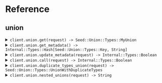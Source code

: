 # Reference
## union
<details><summary><code>client.union.get(request) -> Seed::Union::Types::MyUnion</code></summary>
<dl>
<dd>

#### 🔌 Usage

<dl>
<dd>

<dl>
<dd>

```ruby
client.union.get();
```
</dd>
</dl>
</dd>
</dl>

#### ⚙️ Parameters

<dl>
<dd>

<dl>
<dd>

**request:** `Seed::Union::Types::MyUnion` 
    
</dd>
</dl>
</dd>
</dl>


</dd>
</dl>
</details>

<details><summary><code>client.union.get_metadata() -> Internal::Types::Hash[Seed::Union::Types::Key, String]</code></summary>
<dl>
<dd>

#### 🔌 Usage

<dl>
<dd>

<dl>
<dd>

```ruby
client.union.get_metadata();
```
</dd>
</dl>
</dd>
</dl>


</dd>
</dl>
</details>

<details><summary><code>client.union.update_metadata(request) -> Internal::Types::Boolean</code></summary>
<dl>
<dd>

#### 🔌 Usage

<dl>
<dd>

<dl>
<dd>

```ruby
client.union.update_metadata();
```
</dd>
</dl>
</dd>
</dl>

#### ⚙️ Parameters

<dl>
<dd>

<dl>
<dd>

**request:** `Seed::Union::Types::MetadataUnion` 
    
</dd>
</dl>
</dd>
</dl>


</dd>
</dl>
</details>

<details><summary><code>client.union.call(request) -> Internal::Types::Boolean</code></summary>
<dl>
<dd>

#### 🔌 Usage

<dl>
<dd>

<dl>
<dd>

```ruby
client.union.call({});
```
</dd>
</dl>
</dd>
</dl>

#### ⚙️ Parameters

<dl>
<dd>

<dl>
<dd>

**request:** `Seed::Union::Types::Request` 
    
</dd>
</dl>
</dd>
</dl>


</dd>
</dl>
</details>

<details><summary><code>client.union.duplicate_types_union(request) -> Seed::Union::Types::UnionWithDuplicateTypes</code></summary>
<dl>
<dd>

#### 🔌 Usage

<dl>
<dd>

<dl>
<dd>

```ruby
client.union.duplicate_types_union();
```
</dd>
</dl>
</dd>
</dl>

#### ⚙️ Parameters

<dl>
<dd>

<dl>
<dd>

**request:** `Seed::Union::Types::UnionWithDuplicateTypes` 
    
</dd>
</dl>
</dd>
</dl>


</dd>
</dl>
</details>

<details><summary><code>client.union.nested_unions(request) -> String</code></summary>
<dl>
<dd>

#### 🔌 Usage

<dl>
<dd>

<dl>
<dd>

```ruby
client.union.nested_unions();
```
</dd>
</dl>
</dd>
</dl>

#### ⚙️ Parameters

<dl>
<dd>

<dl>
<dd>

**request:** `Seed::Union::Types::NestedUnionRoot` 
    
</dd>
</dl>
</dd>
</dl>


</dd>
</dl>
</details>
